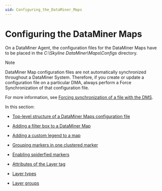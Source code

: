 ```yaml
---
uid: Configuring_the_DataMiner_Maps
---
```


# Configuring the DataMiner Maps

On a DataMiner Agent, the configuration files for the DataMiner Maps have to be placed in the *C:\\Skyline DataMiner\\Maps\\Configs* directory.

> [!NOTE]
> DataMiner Map configuration files are not automatically synchronized throughout a DataMiner System. Therefore, if you create or update a configuration file on a particular DMA, always perform a Force Synchronization of that configuration file.
>
> For more information, see [Forcing synchronization of a file with the DMS](../../part_3/DataminerSystems/Synchronizing_data_between_DataMiner_Agents.md#forcing-synchronization-of-a-file-with-the-dms).

In this section:

- [Top-level structure of a DataMiner Maps configuration file](Top-level_structure_of_a_DataMiner_Maps_configuration_file.md#top-level-structure-of-a-dataminer-maps-configuration-file)

- [Adding a filter box to a DataMiner Map](Adding_a_filter_box_to_a_DataMiner_Map.md)

- [Adding a custom legend to a map](Adding_a_custom_legend_to_a_map.md)

- [Grouping markers in one clustered marker](Grouping_markers_in_one_clustered_marker.md)

- [Enabling spiderfied markers](Enabling_spiderfied_markers.md)

- [Attributes of the Layer tag](Attributes_of_the_Layer_tag.md)

- [Layer types](Layer_types.md)

- [Layer groups](Layer_groups.md)

